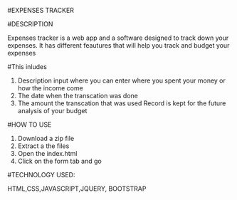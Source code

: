 #EXPENSES TRACKER

#DESCRIPTION

Expenses tracker is a web app and a software designed to track down your expenses. It has different feautures that will help you track and budget your expenses

#This inludes
1) Description input where you can enter where you spent your money or how the income come
2) The date when the transcation was done
3) The amount the transcation that was used
Record is kept for the future analysis of your budget

#HOW TO USE
1) Download a zip file
2) Extract a the files
3) Open the index.html
4) Click on the form tab and go

#TECHNOLOGY USED:

HTML,CSS,JAVASCRIPT,JQUERY, BOOTSTRAP
